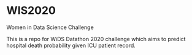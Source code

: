 # WIS2020
Women in Data Science Challenge 

This is a repo for WiDS Datathon 2020 challenge which aims to predict hospital death probability given ICU patient record.
